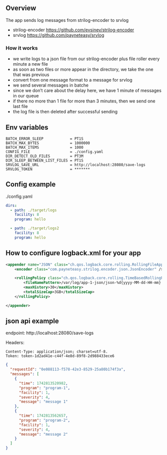 ## Overview

The app sends log messages from strilog-encoder to srvlog

* strilog-encoder https://github.com/evsinev/strilog-encoder
* srvlog https://github.com/payneteasy/srvlog

### How it works

* we write logs to a json file from our strilog-encoder plus file roller every minute a new file
* as soon as two files or more appear in the directory, we take the one that was previous
* convert from one message format to a message for srvlog
* we send several messages in batche
* since we don’t care about the delay here, we have 1 minute of messages in our queue
* if there no more than 1 file for more than 3 minutes, then we send one last file
* the log file is then deleted after successful sending
  
## Env variables

```shell
BATCH_ERROR_SLEEP            = PT1S
BATCH_MAX_BYTES              = 1000000
BATCH_MAX_ITEMS              = 1000
CONFIG_FILE                  = ./config.yaml
DIR_DETECT_OLD_FILES         = PT3M
DIR_SLEEP_BETWEEN_LIST_FILES = PT1S
SRVLOG_SAVE_URL              = http://localhost:28080/save-logs
SRVLOG_TOKEN                 = *******
```
## Config example

./config.yaml

```yaml
dirs:
  - path: ./target/logs
    facility: 8
    program: hello

  - path: ./target/logs2
    facility: 8
    program: hello
```
    
## How to configure logback.xml for your app

```xml
<appender name="JSON" class="ch.qos.logback.core.rolling.RollingFileAppender">
    <encoder class="com.payneteasy.strilog.encoder.json.JsonEncoder" />

    <rollingPolicy class="ch.qos.logback.core.rolling.TimeBasedRollingPolicy">
        <fileNamePattern>/var/log/app-1-json/json-%d{yyyy-MM-dd-HH-mm}.json</fileNamePattern>
        <maxHistory>30</maxHistory>
        <totalSizeCap>3GB</totalSizeCap>
    </rollingPolicy>

</appender>
```
             

## json api example

endpoint: http://localhost:28080/save-logs

Headers:

```
Content-Type: application/json; charset=utf-8.
Token: token-1d2ad41e-c44f-4e8d-89f8-2d988433ece6
```

```json
{
  "requestId": "0e088113-f578-42e3-8529-25a80b174f3a",
  "messages": [
    {
      "time": 1742813520982,
      "program": "program-1",
      "facility": 1,
      "severity": 4,
      "message": "message 1"
    },
    {
      "time": 1742813562657,
      "program": "program-2",
      "facility": 1,
      "severity": 4,
      "message": "message 2"
    }
  ]
}
```